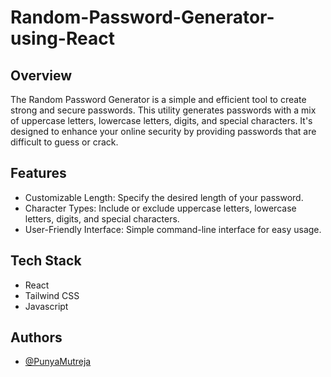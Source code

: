 
# Random-Password-Generator-using-React




## Overview

The Random Password Generator is a simple and efficient tool to create strong and secure passwords. This utility generates passwords with a mix of uppercase letters, lowercase letters, digits, and special characters. It's designed to enhance your online security by providing passwords that are difficult to guess or crack.
## Features

- Customizable Length: Specify the desired length of your password.
- Character Types: Include or exclude uppercase letters, lowercase letters, digits, and special characters.
- User-Friendly Interface: Simple command-line interface for easy usage.


## Tech Stack

 - React
 - Tailwind CSS
 - Javascript




## Authors

- [@PunyaMutreja](https://www.github.com/PunyaMutreja)

